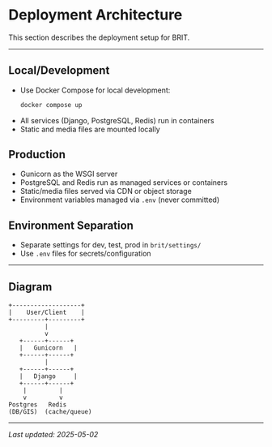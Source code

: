 # Deployment Architecture

This section describes the deployment setup for BRIT.

---

## Local/Development
- Use Docker Compose for local development:
  ```sh
  docker compose up
  ```
- All services (Django, PostgreSQL, Redis) run in containers
- Static and media files are mounted locally

## Production
- Gunicorn as the WSGI server
- PostgreSQL and Redis run as managed services or containers
- Static/media files served via CDN or object storage
- Environment variables managed via `.env` (never committed)

## Environment Separation
- Separate settings for dev, test, prod in `brit/settings/`
- Use `.env` files for secrets/configuration

---

## Diagram
```
+-------------------+
|    User/Client    |
+---------+---------+
          |
          v
   +------+------+
   |   Gunicorn   |
   +------+------+
          |
   +------+------+
   |   Django     |
   +------+------+
    |         |
    v         v
Postgres   Redis
(DB/GIS)  (cache/queue)
```

---

_Last updated: 2025-05-02_
